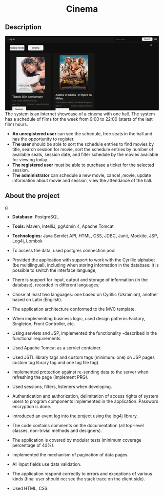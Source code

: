 <h1 align="center">Cinema</h1>

## Description
![image](readmeAsserts/cinema.gif)
The system is an Internet showcase of a cinema with one hall. The system has a schedule of films for the week from 
9:00 to 22:00 (starts of the last film) hours.
- **An unregistered user** can see the schedule, free seats in the hall and has the opportunity to register.
- **The user** should be able to sort the schedule entries to find movies by title, search session for movie, 
sort the schedule entries by number of available seats, session date, and filter schedule by the movies available for viewing today.
- **The registered user** must be able to purchase a ticket for the selected session.
- **The administrator** can schedule a new movie, cancel ,movie, update information about movie and session, 
view the attendance of the hall.

## About the project
g

- **Database:** PostgreSQL
- **Tools:** Maven, IntelliJ, pgAdmin 4, Apache Tomcat
- **Technologies:** Java Servlet API, HTML, CSS, JDBC, Junit, Mockito, JSP, Log4j, Lombok 

- To access the data, used postgres connection pool.
- Provided the application with support to work with the Cyrillic alphabet (be multilingual), including when storing information in the database: it is possible to switch the interface language;
- There is support for input, output and storage of information (in the database), recorded in different languages;
- Chose at least two languages: one based on Cyrillic (Ukrainian), another based on Latin (English).
- The application architecture conformed to the MVC template.
- When implementing business logic, used design patterns:Factory, Singleton, Front Controller, etc.
- Using servlets and JSP, implemented the functionality -described in the functional requirements.
- Used Apache Tomcat as a servlet container.
- Used JSTL library tags and custom tags (minimum: one) on JSP pages custom tag library tag and one tag file tag).
- Implemented protection against re-sending data to the server when refreshing the page (implement PRG).
- Used sessions, filters, listeners when developing.
- Authentication and authorization, delimitation of access rights of system users to program components implemented in the application. Password encryption is done.
- Introduced an event log into the project using the log4j library.
- The code contains comments on the documentation (all top-level classes, non-trivial methods and designers).
- The application is covered by modular tests (minimum coverage percentage of 40%).
- Implemented the mechanism of pagination of data pages.
- All input fields use data validation.
- The application respond correctly to errors and exceptions of various kinds (final user should not see the stack trace on the client side).
- Used HTML, CSS.

